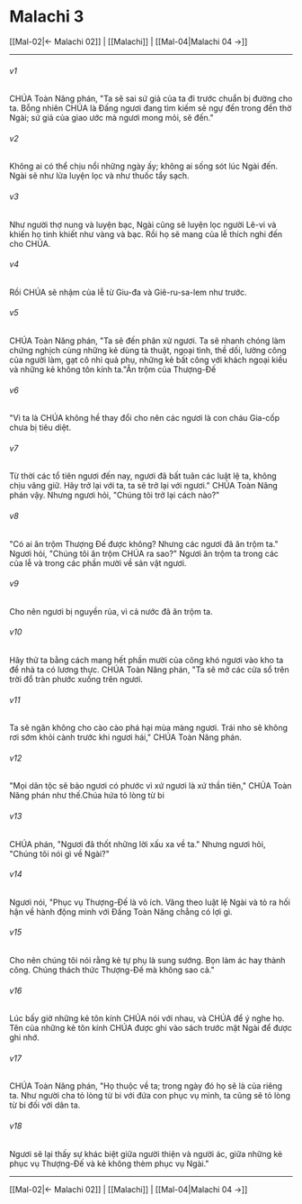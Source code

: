 # Malachi 3

[[Mal-02|← Malachi 02]] | [[Malachi]] | [[Mal-04|Malachi 04 →]]
***



###### v1 
CHÚA Toàn Năng phán, "Ta sẽ sai sứ giả của ta đi trước chuẩn bị đường cho ta. Bỗng nhiên CHÚA là Đấng ngươi đang tìm kiếm sẽ ngự đến trong đền thờ Ngài; sứ giả của giao ước mà ngươi mong mỏi, sẽ đến." 

###### v2 
Không ai có thể chịu nổi những ngày ấy; không ai sống sót lúc Ngài đến. Ngài sẽ như lửa luyện lọc và như thuốc tẩy sạch. 

###### v3 
Như người thợ nung và luyện bạc, Ngài cũng sẽ luyện lọc người Lê-vi và khiến họ tinh khiết như vàng và bạc. Rồi họ sẽ mang của lễ thích nghi đến cho CHÚA. 

###### v4 
Rồi CHÚA sẽ nhậm của lễ từ Giu-đa và Giê-ru-sa-lem như trước. 

###### v5 
CHÚA Toàn Năng phán, "Ta sẽ đến phân xử ngươi. Ta sẽ nhanh chóng làm chứng nghịch cùng những kẻ dùng tà thuật, ngoại tình, thề dối, lường công của người làm, gạt cô nhi quả phụ, những kẻ bất công với khách ngoại kiều và những kẻ không tôn kính ta."Ăn trộm của Thượng-Đế 

###### v6 
"Vì ta là CHÚA không hề thay đổi cho nên các ngươi là con cháu Gia-cốp chưa bị tiêu diệt. 

###### v7 
Từ thời các tổ tiên ngươi đến nay, ngươi đã bất tuân các luật lệ ta, không chịu vâng giữ. Hãy trở lại với ta, ta sẽ trở lại với ngươi." CHÚA Toàn Năng phán vậy. Nhưng ngươi hỏi, "Chúng tôi trở lại cách nào?" 

###### v8 
"Có ai ăn trộm Thượng Đế được không? Nhưng các ngươi đã ăn trộm ta." Ngươi hỏi, "Chúng tôi ăn trộm CHÚA ra sao?" Ngươi ăn trộm ta trong các của lễ và trong các phần mười về sản vật ngươi. 

###### v9 
Cho nên ngươi bị nguyền rủa, vì cả nước đã ăn trộm ta. 

###### v10 
Hãy thử ta bằng cách mang hết phần mười của công khó ngươi vào kho ta để nhà ta có lương thực. CHÚA Toàn Năng phán, "Ta sẽ mở các cửa sổ trên trời đổ tràn phước xuống trên ngươi. 

###### v11 
Ta sẽ ngăn không cho cào cào phá hại mùa màng ngươi. Trái nho sẽ không rơi sớm khỏi cành trước khi ngươi hái," CHÚA Toàn Năng phán. 

###### v12 
"Mọi dân tộc sẽ bảo ngươi có phước vì xứ ngươi là xứ thần tiên," CHÚA Toàn Năng phán như thế.Chúa hứa tỏ lòng từ bi 

###### v13 
CHÚA phán, "Ngươi đã thốt những lời xấu xa về ta." Nhưng ngươi hỏi, "Chúng tôi nói gì về Ngài?" 

###### v14 
Ngươi nói, "Phục vụ Thượng-Đế là vô ích. Vâng theo luật lệ Ngài và tỏ ra hối hận về hành động mình với Đấng Toàn Năng chẳng có lợi gì. 

###### v15 
Cho nên chúng tôi nói rằng kẻ tự phụ là sung sướng. Bọn làm ác hay thành công. Chúng thách thức Thượng-Đế mà không sao cả." 

###### v16 
Lúc bấy giờ những kẻ tôn kính CHÚA nói với nhau, và CHÚA để ý nghe họ. Tên của những kẻ tôn kính CHÚA được ghi vào sách trước mặt Ngài để được ghi nhớ. 

###### v17 
CHÚA Toàn Năng phán, "Họ thuộc về ta; trong ngày đó họ sẽ là của riêng ta. Như người cha tỏ lòng từ bi với đứa con phục vụ mình, ta cũng sẽ tỏ lòng từ bi đối với dân ta. 

###### v18 
Ngươi sẽ lại thấy sự khác biệt giữa người thiện và người ác, giữa những kẻ phục vụ Thượng-Đế và kẻ không thèm phục vụ Ngài."

***
[[Mal-02|← Malachi 02]] | [[Malachi]] | [[Mal-04|Malachi 04 →]]
